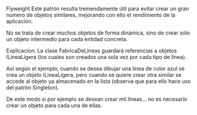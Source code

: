 Flyweight
  Este patrón resulta tremendamente útil para evitar crear un gran número de objetos similares, mejorando con ello el rendimiento de la aplicación.

  No se trata de crear muchos objetos de forma dinámica, sino de crear sólo un objeto intermedio para cada entidad concreta.


Explicacion:
  La clase FabricaDeLineas guardará referencias a objetos ILineaLigera (los cuales son creados una sola vez por cada tipo de línea).
  
  Así según el ejemplo, cuando se desea dibujar una línea de color azul se crea un objeto ILineaLigera, pero cuando se quiere crear otra similar se accede al objeto ya almacenado en la lista (observa que para ello hace uso del patrón Singleton).

  De este modo si por ejemplo se desean crear mil líneas... no es necesario crear un objeto para cada una de ellas.